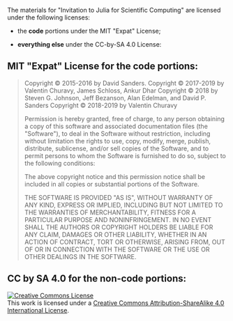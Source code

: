 The materials for "Invitation to Julia for Scientific Computing"
are licensed under the following licenses:

- the **code** portions under the MIT "Expat" License;

- **everything else** under the CC-by-SA 4.0 License:

## MIT "Expat" License for the code portions:

> Copyright &copy; 2015-2016 by David Sanders.
> Copyright &copy; 2017-2019 by Valentin Churavy, James Schloss, Ankur Dhar
> Copyright &copy; 2018 by Steven G. Johnson, Jeff Bezanson, Alan Edelman, and David P. Sanders
> Copyright &copy; 2018-2019 by Valentin Churavy
>
> Permission is hereby granted, free of charge, to any person obtaining
> a copy of this software and associated documentation files (the
> "Software"), to deal in the Software without restriction, including
> without limitation the rights to use, copy, modify, merge, publish,
> distribute, sublicense, and/or sell copies of the Software, and to
> permit persons to whom the Software is furnished to do so, subject to
> the following conditions:
>
> The above copyright notice and this permission notice shall be
> included in all copies or substantial portions of the Software.
>
> THE SOFTWARE IS PROVIDED "AS IS", WITHOUT WARRANTY OF ANY KIND,
> EXPRESS OR IMPLIED, INCLUDING BUT NOT LIMITED TO THE WARRANTIES OF
> MERCHANTABILITY, FITNESS FOR A PARTICULAR PURPOSE AND NONINFRINGEMENT.
> IN NO EVENT SHALL THE AUTHORS OR COPYRIGHT HOLDERS BE LIABLE FOR ANY
> CLAIM, DAMAGES OR OTHER LIABILITY, WHETHER IN AN ACTION OF CONTRACT,
> TORT OR OTHERWISE, ARISING FROM, OUT OF OR IN CONNECTION WITH THE
> SOFTWARE OR THE USE OR OTHER DEALINGS IN THE SOFTWARE.

## CC by SA 4.0 for the non-code portions:
<a rel="license" href="http://creativecommons.org/licenses/by-sa/4.0/"><img alt="Creative Commons License" style="border-width:0" src="https://i.creativecommons.org/l/by-sa/4.0/88x31.png" /></a><br />This work is licensed under a <a rel="license" href="http://creativecommons.org/licenses/by-sa/4.0/">Creative Commons Attribution-ShareAlike 4.0 International License</a>.
